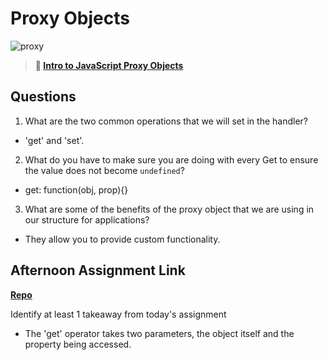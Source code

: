 # Proxy Objects 

![proxy](https://bcw.blob.core.windows.net/public/img/journals/5120113092091727)

> **📖 [Intro to JavaScript Proxy Objects](https://codeworksacademy.com/fs-student-guide/resources/wk3/03-Proxies)**

## Questions

1. What are the two common operations that we will set in the handler?
- 'get' and 'set'.

2. What do you have to make sure you are doing with every Get to ensure the value does not become `undefined`?
- get: function(obj, prop){}

3. What are some of the benefits of the proxy object that we are using in our structure for applications?
- They allow you to provide custom functionality.

## Afternoon Assignment Link

**[Repo](https://github.com/Lumine3449/<ASSIGNMENT_REPO>)**

Identify at least 1 takeaway from today's assignment
- The 'get' operator takes two parameters, the object itself and the property being accessed.